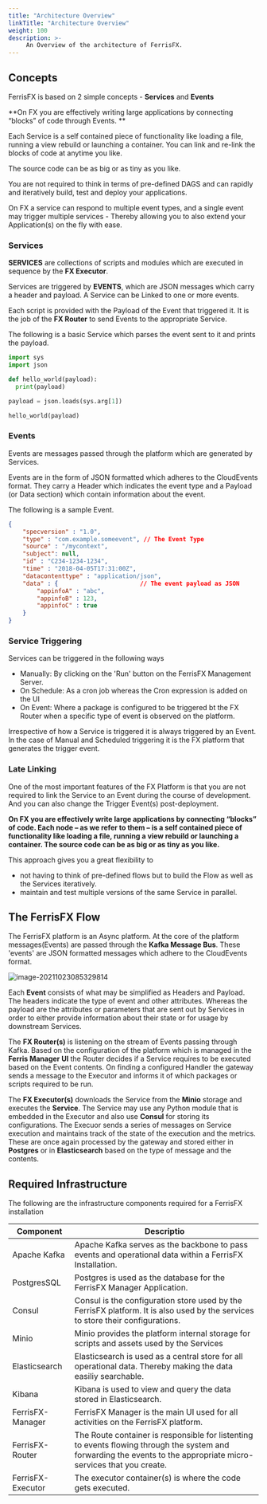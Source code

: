 ```yaml
---
title: "Architecture Overview"
linkTitle: "Architecture Overview"
weight: 100
description: >-
     An Overview of the architecture of FerrisFX.
---
```


## Concepts

FerrisFX is based on 2 simple concepts - **Services** and **Events**

**On FX you are effectively writing large applications by connecting “blocks” of code through Events. **

Each Service is a self contained piece of functionality like loading a file, running a view rebuild or launching a container. You can link and re-link the blocks of code at anytime you like. 

The source code can be as big or as tiny as you like. 

You are not required to think in terms of pre-defined DAGS and can rapidly and iteratively build, test and deploy your applications. 

On FX a service can respond to multiple event types, and a single event may trigger multiple services - Thereby allowing you to also extend your Application(s) on the fly with ease.

### Services

**SERVICES** are collections of scripts and modules which are executed in sequence by the **FX Executor**. 

Services are triggered by **EVENTS**, which are JSON messages which carry a header and payload. A Service can be Linked to one or more events.

Each script is provided with the Payload of the Event that triggered it. It is the job of the **FX Router** to send Events to the appropriate Service.

The following is a basic Service which parses the event sent to it and prints the payload.

```python
import sys
import json

def hello_world(payload):
  print(payload)

payload = json.loads(sys.arg[1])

hello_world(payload)
```

### Events

Events are messages passed through the platform which are generated by Services.

Events are in the form of JSON formatted which adheres to the CloudEvents format. They carry a Header which indicates the event type and a Payload (or Data section) which contain information about the event. 

The following is a sample Event.

```json
{
    "specversion" : "1.0",
    "type" : "com.example.someevent", // The Event Type
    "source" : "/mycontext",
    "subject": null,
    "id" : "C234-1234-1234",
    "time" : "2018-04-05T17:31:00Z",
    "datacontenttype" : "application/json",
    "data" : {                       // The event payload as JSON
        "appinfoA" : "abc",
        "appinfoB" : 123,
        "appinfoC" : true
    }
}
```

### Service Triggering

Services can be triggered in the following ways

- Manually: By clicking on the 'Run' button on the FerrisFX Management Server.
- On Schedule: As a cron job whereas the Cron expression is added on the UI
- On Event: Where a package is configured to be triggered bt the FX Router when a specific type of event is observed on the platform.

Irrespective of how a Service is triggered it is always triggered by an Event. In the case of Manual and Scheduled triggering it is the FX platform that generates the trigger event.

### Late Linking

One of the most important features of the FX Platform is that you are not required to link the Service to an Event during the course of development. And you can also change the Trigger Event(s) post-deployment. 

**On FX you are effectively write large applications by connecting “blocks” of code. Each node – as we refer to them – is a self contained piece of functionality like loading a file, running a view rebuild or launching a container. The source code can be as big or as tiny as you like.** 

This approach gives you a great flexibility to 

* not having to think of pre-defined flows but to build the Flow as well as the Services iteratively.
* maintain and test multiple versions of the same Service in parallel.



## The FerrisFX Flow

The FerrisFX platform is an Async platform. At the core of the platform messages(Events) are passed through the **Kafka Message Bus**. These 'events' are JSON formatted messages which adhere to the CloudEvents format. 

![image-20211023085329814](/images/diagram_1.png)

Each **Event** consists of what may be simplified as Headers and Payload. The headers indicate the type of event and other attributes. Whereas the payload are the attributes or parameters that are sent out by Services in order to either provide information about their state or for usage by downstream Services.

The **FX Router(s)** is listening on the stream of Events passing through Kafka. Based on the configuration of the platform which is managed in the **Ferris Manager UI** the Router decides if a Service requires to be executed based on the Event contents. On finding a configured Handler the gateway sends a message to the Executor and informs it of which packages or scripts required to be run.

The **FX Executor(s)** downloads the Service from the **Minio** storage and executes the **Service**. The Service may use any Python module that is embedded in the Executor and also use **Consul** for storing its configurations. The Execuor sends a series of messages on Service execution and maintains track of the state of the execution and the metrics. These are once again processed by the gateway and stored either in **Postgres** or in **Elasticsearch** based on the type of message and the contents.



## Required Infrastructure

The following are the infrastructure components required for a FerrisFX installation

| Component         | Descriptio                                                   |
| ----------------- | ------------------------------------------------------------ |
| Apache Kafka      | Apache Kafka serves as the backbone to pass events and operational data within a FerrisFX Installation. |
| PostgresSQL       | Postgres is used as the database for the FerrisFX Manager Application. |
| Consul            | Consul is the configuration store used by the FerrisFX platform. It is also used by the services to store their configurations. |
| Minio             | Minio provides the platform internal storage for scripts and assets used by the Services |
| Elasticsearch     | Elasticsearch is used as a central store for all operational data. Thereby making the data easiliy searchable. |
| Kibana            | Kibana is used to view and query the data stored in Elasticsearch. |
| FerrisFX-Manager  | FerrisFX Manager is the main UI used for all activities on the FerrisFX platform. |
| FerrisFX-Router   | The Route container is responsible for listenting to events flowing through the system and forwarding the events to the appropriate micro-services that you create. |
| FerrisFX-Executor | The executor container(s) is where the code gets executed.   |

